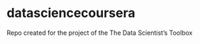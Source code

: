 datasciencecoursera
===================

Repo created for the project of the The Data Scientist’s Toolbox
